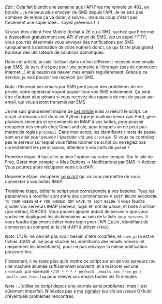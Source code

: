 <!--
	@author=Phyks
	@date=30072014-1500
	@title=Recevoir ses emails par SMS avec Free Mobile
	@tags=Dev, Phyks
-->

*Edit* : Cela fait bientôt une semaine que l'API Free me renvoie un 402, en boucle… je ne peux plus envoyer de SMS depuis l'API. Je ne sais pas combien de temps ça va durer, à suivre… mais du coup c'était pas forcément une super idée… soyez prévenus ! :)

Si vous êtes client Free Mobile (forfait à 2€ ou à 19€), sachez que Free met à disposition gratuitement une [API d'envoi de SMS](http://www.freenews.fr/spip.php?article14817). _Via_ un appel HTTP, vous pourrez désormais vous envoyer des notifications par SMS (uniquement à destination de votre numéro donc), ce qui fait le plus grand bonheur des utilisateurs de solutions domotiques.

Dans cet article, je vais l'utiliser dans un but différent : recevoir mes emails par SMS. Je pars d'ici peu pour une semaine à l'étranger (pas de connexion internet…) et ai besoin de relever mes emails régulièrement. Grâce à ce service, je vais pouvoir les recevoir par SMS.

_Note_ : Recevoir ses emails par SMS peut poser des problèmes de vie privée, votre opérateur voyant passer tous vos SMS notamment. Ça peut être d'autant plus gênant si vous recevez des rappels de mot de passe par email, qui vous seront transmis par SMS.

Je me suis grandement inspiré de [cet article](http://louis.jachiet.com/blog/?p=228) mais ai réécrit le script. Le script ci-dessous est donc en Python (que je maîtrise mieux que Perl), gère plusieurs serveurs et se connecte en IMAP à vos boîtes, pour pouvoir récupérer des emails chez Gmail and cie, pour lesquels on ne peut pas mettre de règles `procmail`. Dans mon script, les identifiants / mots de passe sont en clair pour pouvoir l'éxecuter _via_ une `crontask`. Si vous ne contrôlez pas le serveur sur lequel vous faites tourner ce script ou ne réglez pas correctement les permissions, attention à vos mots de passe !


Première étape, il faut aller activer l'option sur votre compte. Sur le site de Free, Gérer mon compte → Mes Options → Notifications par SMS → Activer. Vous pourrez alors récupérer votre clé d'API.

Deuxième étape, récupérer [ce script](https://github.com/Phyks/Emails_SMS_Free_Mobile_API) qui va vous permettre de vous connecter à vos boîtes IMAP.

Troisième étape, éditer le script pour correspondre à vos besoins. Tous les paramètres à modifier sont entre des commentaires `# EDIT BELOW ACCORDING TO YOUR NEEDS` et `# YOU SHOULD NOT HAVE TO EDIT BELOW`. Il vous faudra ajouter vos serveurs IMAP (serveur, login et mot de passe, et boîte à utiliser (par-défaut, INBOX)). Vous pouvez ajouter autant de serveurs que vous voulez en dupliquant les dictionnaires au sein de la liste `imap_servers`. Il vous faudra également éditer votre login pour l'API (`IDENT`, identifiant de connexion au compte) et la clé d'API à utiliser (`PASS`).

_Note_: L'URL ne devrait pas avoir besoin d'être modifiée, et `save_path` est le fichier JSON utilisé pour stocker les identifiants des emails relevés (et uniquement les identifiants), pour ne pas renvoyer la même notification plusieurs fois.

Finalement, il ne reste plus qu'à mettre ce script sur un de vos serveurs (ou une machine allumée suffisamment souvent), et à le lancer _via_ une `crontask`, par exemple `*/15 * * * * python3 ./mails_sms_free.py > .mails_sms_free.log` pour relever vos emails toutes les 15 minutes.

_Note_ : J'utilise ce script depuis une journée sans problèmes, mais il est sûrement imparfait. N'hésitez pas à [me signaler](https://phyks.me/contact.html) (ou _via_ les _issues_ Github) d'éventuels problèmes rencontrés.
